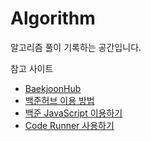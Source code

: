 # Algorithm
알고리즘 풀이 기록하는 공간입니다.


참고 사이트
* [BaekjoonHub](https://github.com/BaekjoonHub/BaekjoonHub)
* [백준허브 이용 방법](https://oliviakim.tistory.com/34)
* [백준 JavaScript 이용하기](https://minjo0n.tistory.com/2)
* [Code Runner 사용하기](https://pingfanzhilu.tistory.com/entry/Visual-Studio-Code-vscode%EC%97%90%EC%84%9C-%EC%BD%94%EB%93%9C%EB%9F%AC%EB%84%88Code-Runner-%EC%82%AC%EC%9A%A9%EB%B2%95-%EB%B0%8F-%EB%8B%A4%EC%9A%B4%EB%A1%9C%EB%93%9C-%EB%B0%A9%EB%B2%95-%EC%BD%94%EB%93%9C-%EB%B9%8C%EB%93%9C-%EB%B0%8F-%EC%8B%A4%ED%96%89%ED%95%98%EB%8A%94-%EB%B0%A9%EB%B2%95#google_vignette)
